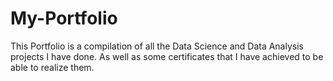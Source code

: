 # My-Portfolio
This Portfolio is a compilation of all the Data Science and Data Analysis projects I have done. As well as some certificates  that I have achieved to be able to realize them.
